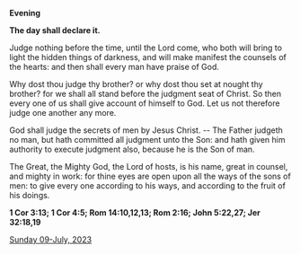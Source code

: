 **Evening**

**The day shall declare it.**
 
Judge nothing before the time, until the Lord come, who both will bring to light the hidden things of darkness, and will make manifest the counsels of the hearts: and then shall every man have praise of God.
 
Why dost thou judge thy brother? or why dost thou set at nought thy brother? for we shall all stand before the judgment seat of Christ. So then every one of us shall give account of himself to God. Let us not therefore judge one another any more.
 
God shall judge the secrets of men by Jesus Christ. -- The Father judgeth no man, but hath committed all judgment unto the Son: and hath given him authority to execute judgment also, because he is the Son of man.
 
The Great, the Mighty God, the Lord of hosts, is his name, great in counsel, and mighty in work: for thine eyes are open upon all the ways of the sons of men: to give every one according to his ways, and according to the fruit of his doings.  

**1 Cor 3:13; 1 Cor 4:5; Rom 14:10,12,13; Rom 2:16; John 5:22,27; Jer 32:18,19**

[Sunday 09-July, 2023](https://t.me/daily_light)
